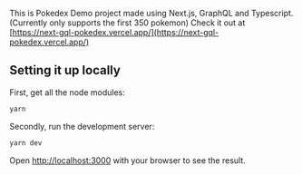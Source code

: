 This is Pokedex Demo project made using Next.js, GraphQL and Typescript. (Currently only supports the first 350 pokemon)
Check it out at [https://next-gql-pokedex.vercel.app/](https://next-gql-pokedex.vercel.app/) 


## Setting it up locally

First, get all the node modules:

```bash
yarn
```

Secondly, run the development server:

```bash
yarn dev
```

Open [http://localhost:3000](http://localhost:3000) with your browser to see the result.
